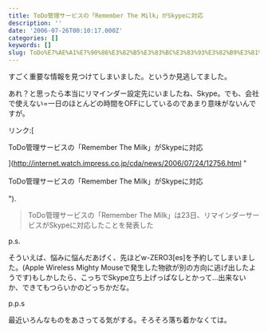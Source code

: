 ```yaml
---
title: ToDo管理サービスの「Remember The Milk」がSkypeに対応
description: ''
date: '2006-07-26T00:10:17.000Z'
categories: []
keywords: []
slug: ToDo%E7%AE%A1%E7%90%86%E3%82%B5%E3%83%BC%E3%83%93%E3%82%B9%E3%81%AE%E3%80%8CRemember+The+Milk%E3%80%8D%E3%81%8CSkype%E3%81%AB%E5%AF%BE%E5%BF%9C
---
```

すごく重要な情報を見つけてしまいました。というか見逃してました。  
  
あれ？と思ったら本当にリマインダー設定先にいましたね、Skype。でも、会社で使えない=一日のほとんどの時間をOFFにしているのであまり意味がないんですが。

リンク:[  
  
ToDo管理サービスの「Remember The Milk」がSkypeに対応  
  
](http://internet.watch.impress.co.jp/cda/news/2006/07/24/12756.html "<br /><br>ToDo管理サービスの「Remember The Milk」がSkypeに対応<br /><br>").

> ToDo管理サービスの「Remember The Milk」は23日、リマインダーサービスがSkypeに対応したことを発表した

p.s.  
  
そういえば、悩みに悩んだあげく、先ほどw-ZERO3\[es\]を予約してしまいました。(Apple Wireless Mighty Mouseで発生した物欲が別の方向に逃げ出したようです)もしかしたら、こっちでSkype立ち上げっぱなしとかって…出来ないか、できてもつらいかのどっちかだな。

p.p.s  
  
最近いろんなものをあさってる気がする。そろそろ落ち着かなくては。
